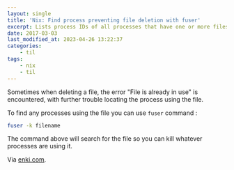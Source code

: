 ```yaml
---
layout: single
title: 'Nix: Find process preventing file deletion with fuser'
excerpt: Lists process IDs of all processes that have one or more files open
date: 2017-03-03
last_modified_at: 2023-04-26 13:22:37
categories:
    - til
tags:
    - nix
    - til
---
```


Sometimes when deleting a file, the error "File is already in use" is encountered,
with further trouble locating the process using the file.

To find any processes using the file you can use `fuser` command :

```bash
fuser -k filename
```

The command above will search for the file so you can kill whatever processes are using
it.

Via [enki.com](https://app.enkipro.com/#/insight/55e8d159cc63eb3a0074d1db).
